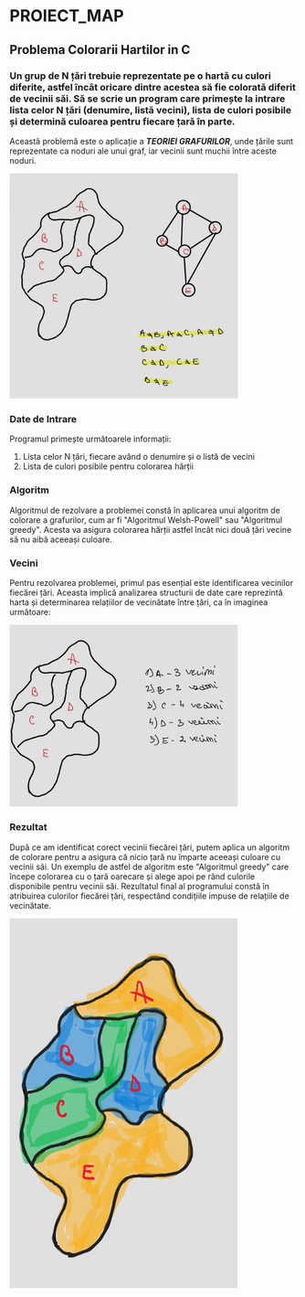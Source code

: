 # PROIECT_MAP

## Problema Colorarii Hartilor in C

### Un grup de N țări trebuie reprezentate pe o hartă cu culori diferite, astfel încât oricare dintre acestea să fie colorată diferit de vecinii săi. Să se scrie un program care primește la intrare lista celor N țări (denumire, listă vecini), lista de culori posibile și determină culoarea pentru fiecare țară în parte.


 Această problemă este o aplicație a ***TEORIEI GRAFURILOR***, unde țările sunt reprezentate ca noduri ale unui graf, iar vecinii sunt muchii între aceste noduri.

<img src="teoria_grafurilor.png" alt="Diagramă a Teoriei Grafurilor" width="400"> <br>


### Date de Intrare
Programul primește următoarele informații:
1. Lista celor N țări, fiecare având o denumire și o listă de vecini
2. Lista de culori posibile pentru colorarea hărții <br>


### Algoritm
Algoritmul de rezolvare a problemei constă în aplicarea unui algoritm de colorare a grafurilor, cum ar fi "Algoritmul Welsh-Powell" sau "Algoritmul greedy". Acesta va asigura colorarea hărții astfel încât nici două țări vecine să nu aibă aceeași culoare. <br>


### Vecini
Pentru rezolvarea problemei, primul pas esențial este identificarea vecinilor fiecărei țări. Aceasta implică analizarea structurii de date care reprezintă harta și determinarea relațiilor de vecinătate între țări, ca în imaginea următoare:

<img src="vecini.png" alt="Diagramă a vecinilor" width="400"> <br>


### Rezultat
După ce am identificat corect vecinii fiecărei țări, putem aplica un algoritm de colorare pentru a asigura că nicio țară nu împarte aceeași culoare cu vecinii săi. Un exemplu de astfel de algoritm este "Algoritmul greedy" care începe colorarea cu o țară oarecare și alege apoi pe rând culorile disponibile pentru vecinii săi.
Rezultatul final al programului constă în atribuirea culorilor fiecărei țări, respectând condițiile impuse de relațiile de vecinătate. 

<img src="colorat.png" alt="Diagramă a culorilor" width="400">







